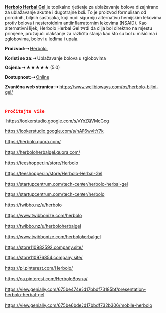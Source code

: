 <p><a href="https://www.wellbioways.com/bs/herbolo-biljni-gel/"><strong>Herbolo Herbal Gel</strong></a><span style="font-weight: 400;"> je topikalno rje&scaron;enje za ublažavanje bolova dizajnirano za ublažavanje akutne i dugotrajne boli. To je proizvod formulisan od prirodnih, biljnih sastojaka, koji nudi sigurniju alternativu hemijskim lekovima protiv bolova i nesteroidnim antiinflamatornim lekovima (NSAID). Kao alternativni lijek, Herbolo Herbal Gel tvrdi da cilja bol direktno na mjestu primjene, pružajući olak&scaron;anje za različita stanja kao &scaron;to su bol u mi&scaron;ićima i zglobovima, bolovi u leđima i upala.</span></p>
<p><strong>Proizvod:⇢ </strong><a href="https://www.wellbioways.com/bs/herbolo-biljni-gel/"><span style="font-weight: 400;">Herbolo&nbsp;</span></a></p>
<p><strong>Koristi se za:⇢ </strong><span style="font-weight: 400;">Ublažavanje bolova u zglobovima&nbsp;</span></p>
<p><strong>Ocjena:⇢ </strong><span style="font-weight: 400;">★★★★★ (5.0)&nbsp;</span></p>
<p><strong>Dostupnost:⇢ </strong><a href="https://www.wellbioways.com/bs/herbolo-biljni-gel/"><span style="font-weight: 400;">Online</span></a></p>
<p><strong>Zvanična web stranica:⇢ </strong><span style="font-weight: 400;"><a href="https://www.wellbioways.com/bs/herbolo-biljni-gel/">https://www.wellbioways.com/bs/herbolo-biljni-gel/</a></span></p>
<p>&nbsp;</p>
<div id="tw-target-text-container" class="tw-ta-container F0azHf tw-nfl" tabindex="0">
<pre id="tw-target-text" class="tw-data-text tw-text-large tw-ta" dir="ltr" data-placeholder="Translation" data-ved="2ahUKEwicuZ_XoqSKAxVELVkFHTCMJpYQ3ewLegQICRAU"><span style="color: #ff0000;"><strong><span class="Y2IQFc" lang="bs">Pročitajte vi&scaron;e</span></strong></span></pre>
</div>
<div id="tw-target-rmn-container" class="tw-target-rmn tw-ta-container F0azHf tw-nfl" tabindex="0">&nbsp;<a href="https://lookerstudio.google.com/s/vYbZQVMcGcg">https://lookerstudio.google.com/s/vYbZQVMcGcg</a></div>
<div class="tw-target-rmn tw-ta-container F0azHf tw-nfl" tabindex="0"><br /><a href="https://lookerstudio.google.com/s/hAP6wvItY7k">https://lookerstudio.google.com/s/hAP6wvItY7k</a></div>
<div class="tw-target-rmn tw-ta-container F0azHf tw-nfl" tabindex="0"><br /><a href="https://herbolo.quora.com/">https://herbolo.quora.com/</a></div>
<div class="tw-target-rmn tw-ta-container F0azHf tw-nfl" tabindex="0"><br /><a href="https://herboloherbalgel.quora.com/">https://herboloherbalgel.quora.com/</a></div>
<div class="tw-target-rmn tw-ta-container F0azHf tw-nfl" tabindex="0"><br /><a href="https://teeshopper.in/store/Herbolo">https://teeshopper.in/store/Herbolo</a></div>
<div class="tw-target-rmn tw-ta-container F0azHf tw-nfl" tabindex="0"><br /><a href="https://teeshopper.in/store/Herbolo-Herbal-Gel">https://teeshopper.in/store/Herbolo-Herbal-Gel</a></div>
<div class="tw-target-rmn tw-ta-container F0azHf tw-nfl" tabindex="0"><br /><a href="https://startupcentrum.com/tech-center/herbolo-herbal-gel">https://startupcentrum.com/tech-center/herbolo-herbal-gel</a></div>
<div class="tw-target-rmn tw-ta-container F0azHf tw-nfl" tabindex="0"><br /><a href="https://startupcentrum.com/tech-center/herbolo">https://startupcentrum.com/tech-center/herbolo</a></div>
<div class="tw-target-rmn tw-ta-container F0azHf tw-nfl" tabindex="0"><br /><a href="https://twibbo.nz/u/herbolo">https://twibbo.nz/u/herbolo</a></div>
<div class="tw-target-rmn tw-ta-container F0azHf tw-nfl" tabindex="0"><br /><a href="https://www.twibbonize.com/herbolo">https://www.twibbonize.com/herbolo</a></div>
<div class="tw-target-rmn tw-ta-container F0azHf tw-nfl" tabindex="0"><br /><a href="https://twibbo.nz/u/herboloherbalgel">https://twibbo.nz/u/herboloherbalgel</a></div>
<div class="tw-target-rmn tw-ta-container F0azHf tw-nfl" tabindex="0"><br /><a href="https://www.twibbonize.com/herboloherbalgel">https://www.twibbonize.com/herboloherbalgel</a></div>
<div class="tw-target-rmn tw-ta-container F0azHf tw-nfl" tabindex="0"><br /><a href="https://store110982592.company.site/">https://store110982592.company.site/</a></div>
<div class="tw-target-rmn tw-ta-container F0azHf tw-nfl" tabindex="0"><br /><a href="https://store110976854.company.site/">https://store110976854.company.site/</a></div>
<div class="tw-target-rmn tw-ta-container F0azHf tw-nfl" tabindex="0"><br /><a href="https://pl.pinterest.com/Herbolo/">https://pl.pinterest.com/Herbolo/</a></div>
<div class="tw-target-rmn tw-ta-container F0azHf tw-nfl" tabindex="0"><br /><a href="https://ca.pinterest.com/HerboloBosnia/">https://ca.pinterest.com/HerboloBosnia/</a></div>
<div class="tw-target-rmn tw-ta-container F0azHf tw-nfl" tabindex="0"><br /><a href="https://view.genially.com/675be474e2d17bbdf73185bf/presentation-herbolo-herbal-gel">https://view.genially.com/675be474e2d17bbdf73185bf/presentation-herbolo-herbal-gel</a></div>
<div class="tw-target-rmn tw-ta-container F0azHf tw-nfl" tabindex="0"><br /><a href="https://view.genially.com/675be6bde2d17bbdf732b306/mobile-herbolo">https://view.genially.com/675be6bde2d17bbdf732b306/mobile-herbolo</a></div>
<div class="tw-target-rmn tw-ta-container F0azHf tw-nfl" tabindex="0">&nbsp;</div>
<h3>&nbsp;</h3>
